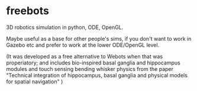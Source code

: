 # freebots
3D robotics simulation in python, ODE, OpenGL.

Maybe useful as a base for other people's sims, if you don't want to work in Gazebo etc and prefer to work at the lower ODE/OpenGL level.


(It was developed as a free alternative to Webots when that was properiatory; and includes bio-inspired basal ganglia and hippocampus modules and touch sensing bending whisker physics from the paper
"Technical integration of hippocampus, basal ganglia and physical models for spatial navigation" )
